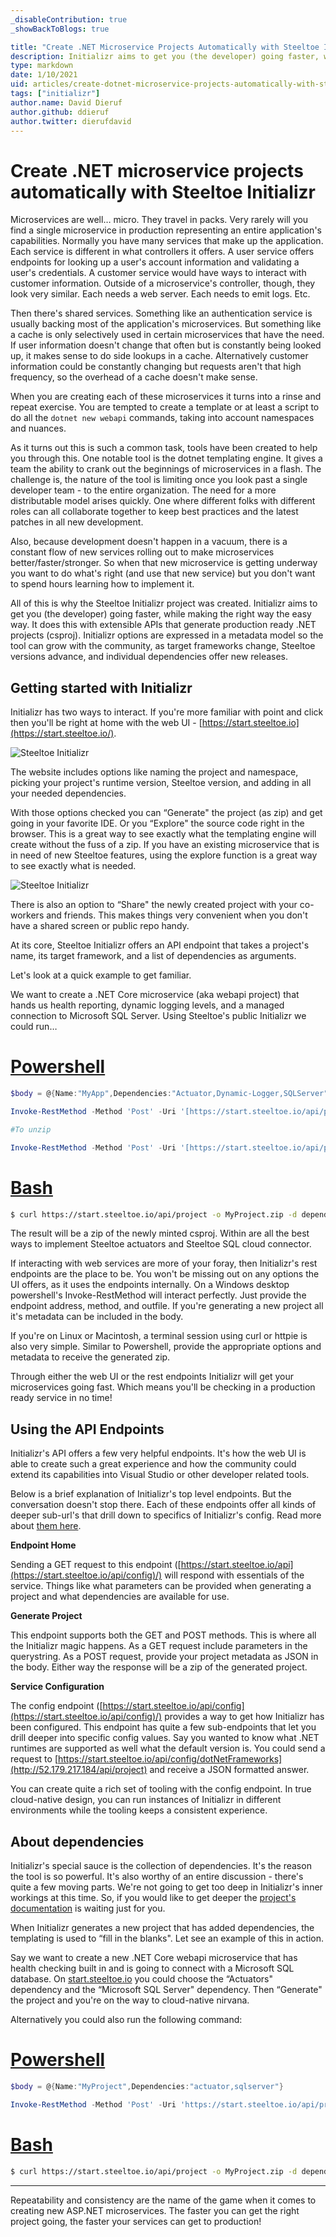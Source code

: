 ```yaml
---
_disableContribution: true
_showBackToBlogs: true

title: "Create .NET Microservice Projects Automatically with Steeltoe Initializr"
description: Initializr aims to get you (the developer) going faster, while making the right way the easy way.
type: markdown
date: 1/10/2021
uid: articles/create-dotnet-microservice-projects-automatically-with-steeltoe-initializr
tags: ["initializr"]
author.name: David Dieruf
author.github: ddieruf
author.twitter: dierufdavid
---
```


# Create .NET microservice projects automatically with Steeltoe Initializr

Microservices are well… micro. They travel in packs. Very rarely will you find a single microservice in production representing an entire application's capabilities. Normally you have many services that make up the application. Each service is different in what controllers it offers. A user service offers endpoints for looking up a user's account information and validating a user's credentials. A customer service would have ways to interact with customer information. Outside of a microservice's controller, though, they look very similar. Each needs a web server. Each needs to emit logs. Etc.

Then there's shared services. Something like an authentication service is usually backing most of the application's microservices. But something like a cache is only selectively used in certain microservices that have the need. If user information doesn't change that often but is constantly being looked up, it makes sense to do side lookups in a cache. Alternatively customer information could be constantly changing but requests aren't that high frequency, so the overhead of a cache doesn't make sense.

When you are creating each of these microservices it turns into a rinse and repeat exercise. You are tempted to create a template or at least a script to do all the `dotnet new webapi` commands, taking into account namespaces and nuances.

As it turns out this is such a common task, tools have been created to help you through this. One notable tool is the dotnet templating engine. It gives a team the ability to crank out the beginnings of microservices in a flash. The challenge is, the nature of the tool is limiting once you look past a single developer team - to the entire organization. The need for a more distributable model arises quickly. One where different folks with different roles can all collaborate together to keep best practices and the latest patches in all new development.

Also, because development doesn't happen in a vacuum, there is a constant flow of new services rolling out to make microservices better/faster/stronger. So when that new microservice is getting underway you want to do what's right (and use that new service) but you don't want to spend hours learning how to implement it.

All of this is why the Steeltoe Initializr project was created. Initializr aims to get you (the developer) going faster, while making the right way the easy way. It does this with extensible APIs that generate production ready .NET projects (csproj). Initializr options are expressed in a metadata model so the tool can grow with the community, as target frameworks change, Steeltoe versions advance, and individual dependencies offer new releases.


## Getting started with Initializr

Initializr has two ways to interact. If you're more familiar with point and click then you'll be right at home with the web UI - [https://start.steeltoe.io](https://start.steeltoe.io/).

![Steeltoe Initializr](~/articles/images/initializr-home.png)

The website includes options like naming the project and namespace, picking your project's runtime version, Steeltoe version, and adding in all your needed dependencies.

With those options checked you can “Generate" the project (as zip) and get going in your favorite IDE. Or you “Explore" the source code right in the browser. This is a great way to see exactly what the templating engine will create without the fuss of a zip. If you have an existing microservice that is in need of new Steeltoe features, using the explore function is a great way to see exactly what is needed.

![Steeltoe Initializr](~/articles/images/initializr-explore.png)

There is also an option to “Share" the newly created project with your co-workers and friends. This makes things very convenient when you don't have a shared screen or public repo handy.

At its core, Steeltoe Initializr offers an API endpoint that takes a project's name, its target framework, and a list of dependencies as arguments.

Let's look at a quick example to get familiar.

We want to create a .NET Core microservice (aka webapi project) that hands us health reporting, dynamic logging levels, and a managed connection to Microsoft SQL Server. Using Steeltoe's public Initializr we could run…

# [Powershell](#tab/powershell)

```powershell
$body = @{Name:"MyApp",Dependencies:"Actuator,Dynamic-Logger,SQLServer"}

Invoke-RestMethod -Method 'Post' -Uri '[https://start.steeltoe.io/api/project](http://52.179.217.184/api/project)' -Body $body -OutFile MyNewProject.zip

#To unzip

Invoke-RestMethod -Method 'Post' -Uri '[https://start.steeltoe.io/api/project](http://52.179.217.184/api/project)' -Body $body | Expand-Archive -DestinationPath .
```

# [Bash](#tab/bash)

```bash
$ curl https://start.steeltoe.io/api/project -o MyProject.zip -d dependencies=actuator,dynamic-logger,sqlserver 
```

The result will be a zip of the newly minted csproj. Within are all the best ways to implement Steeltoe actuators and Steeltoe SQL cloud connector.

If interacting with web services are more of your foray, then Initializr's rest endpoints are the place to be. You won't be missing out on any options the UI offers, as it uses the endpoints internally. On a Windows desktop powershell's Invoke-RestMethod will interact perfectly. Just provide the endpoint address, method, and outfile. If you're generating a new project all it's metadata can be included in the body.

If you're on Linux or Macintosh, a terminal session using curl or httpie is also very simple. Similar to Powershell, provide the appropriate options and metadata to receive the generated zip.

Through either the web UI or the rest endpoints Initializr will get your microservices going fast. Which means you'll be checking in a production ready service in no time!

## Using the API Endpoints

Initializr's API offers a few very helpful endpoints. It's how the web UI is able to create such a great experience and how the community could extend its capabilities into Visual Studio or other developer related tools.

Below is a brief explanation of Initializr's top level endpoints. But the conversation doesn't stop there. Each of these endpoints offer all kinds of deeper sub-url's that drill down to specifics of Initializr's config. Read more about [them here](https://docs.steeltoe.io/api/v3/initializr).

  **Endpoint Home**
  
  Sending a GET request to this endpoint ([https://start.steeltoe.io/api](https://start.steeltoe.io/api/config)/) will respond with essentials of the service. Things like what parameters can be provided when generating a project and what dependencies are available for use.
  
  **Generate Project**
  
  This endpoint supports both the GET and POST methods. This is where all the Initializr magic happens. As a GET request include parameters in the querystring. As a POST request, provide your project metadata as JSON in the body. Either way the response will be a zip of the generated project.
  
  **Service Configuration**
  
  The config endpoint ([https://start.steeltoe.io/api/config](https://start.steeltoe.io/api/config)/) provides a way to get how Initializr has been configured. This endpoint has quite a few sub-endpoints that let you drill deeper into specific config values. Say you wanted to know what .NET runtimes are supported as well what the default version is. You could send a request to [https://start.steeltoe.io/api/config/dotNetFrameworks](http://52.179.217.184/api/project) and receive a JSON formatted answer.
  
  You can create quite a rich set of tooling with the config endpoint. In true cloud-native design, you can run instances of Initializr in different environments while the tooling keeps a consistent experience.

## About dependencies

Initializr's special sauce is the collection of dependencies. It's the reason the tool is so powerful. It's also worthy of an entire discussion - there's quite a few moving parts. We're not going to get too deep in Initializr's inner workings at this time. So, if you would like to get deeper the [project's documentation](https://docs.steeltoe.io/api/v3/initializr) is waiting just for you. 

When Initializr generates a new project that has added dependencies, the templating is used to “fill in the blanks". Let see an example of this in action.

Say we want to create a new .NET Core webapi microservice that has health checking built in and is going to connect with a Microsoft SQL database. On [start.steeltoe.io](https://start.steeltoe.io) you could choose the “Actuators" dependency and the “Microsoft SQL Server" dependency. Then “Generate" the project and you're on the way to cloud-native nirvana.

Alternatively you could also run the following command:

# [Powershell](#tab/powershell)

```powershell
$body = @{Name:"MyProject",Dependencies:"actuator,sqlserver"}

Invoke-RestMethod -Method 'Post' -Uri 'https://start.steeltoe.io/api/project' -Body $body -OutFile MyProject.zip
```

# [Bash](#tab/bash)

```bash
$ curl https://start.steeltoe.io/api/project -o MyProject.zip -d dependencies=actuator,sqlserver 
```

***

Repeatability and consistency are the name of the game when it comes to creating new ASP.NET microservices. The faster you can get the right project going, the faster your services can get to production!
